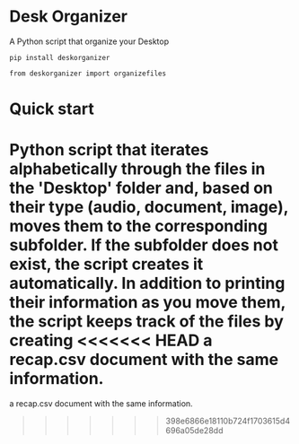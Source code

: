 # Desk Organizer

A Python script that organize your Desktop

    pip install deskorganizer

    from deskorganizer import organizefiles

# Quick start

Python script that iterates alphabetically through the files in the 'Desktop' folder and, based on their type (audio, document, image), moves them to the corresponding subfolder. 
If the subfolder does not exist, the script creates it automatically. In addition to printing their information as you move them, the script keeps track of the files by creating
<<<<<<< HEAD
a recap.csv document with the same information.
=======
a recap.csv document with the same information.
>>>>>>> 398e6866e18110b724f1703615d4696a05de28dd
